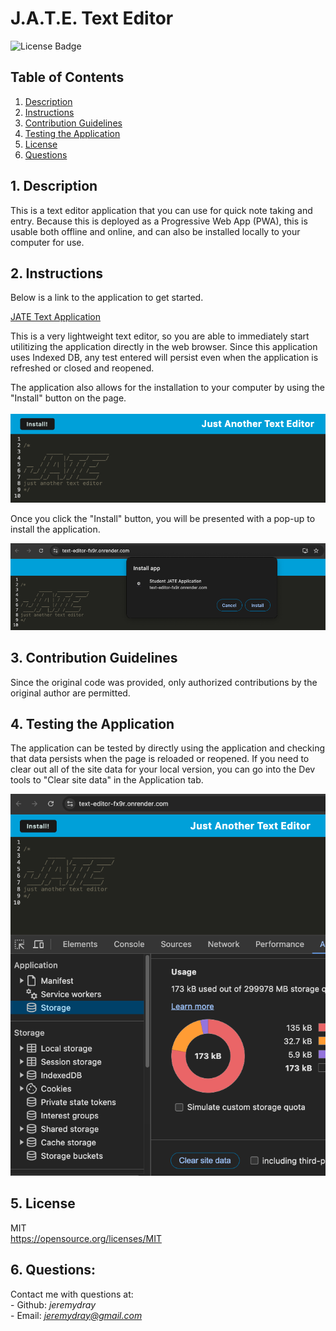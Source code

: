 
  # J.A.T.E. Text Editor
  ![License Badge](https://img.shields.io/badge/License-MIT-yellow.svg)
  ## Table of Contents

  1. [Description](#1-description)
  2. [Instructions](#2-instructions)
  3. [Contribution Guidelines](#3-contribution-guidelines)
  4. [Testing the Application](#4-testing-the-application)
  5. [License](#5-license)
  6. [Questions](#6-questions)

  ## 1. Description
  This is a text editor application that you can use for quick note taking and entry. Because this is deployed as a Progressive Web App (PWA), this is usable both offline and online, and can also be installed locally to your computer for use. 

  ## 2. Instructions
Below is a link to the application to get started.

  [JATE Text Application](https://text-editor-fx9r.onrender.com/)
  
This is a very lightweight text editor, so you are able to immediately start utilitizing the application directly in the web browser. Since this application uses Indexed DB, any test entered will persist even when the application is refreshed or closed and reopened. 

The application also allows for the installation to your computer by using the "Install" button on the page.</br>
</br>
![Landing Page](./images/landing-page-jate.png)

Once you click the "Install" button, you will be presented with a pop-up to install the application.

![Install Popup](./images/install-popup-jate.png)


  ## 3. Contribution Guidelines
Since the original code was provided, only authorized contributions by the original author are permitted.

  ## 4. Testing the Application
  The application can be tested by directly using the application and checking that data persists when the page is reloaded or reopened. If you need to clear out all of the site data for your local version, you can go into the Dev tools to "Clear site data" in the Application tab.

  ![Clear Data](./images/clear-data-jate.png)

  ## 5. License
  MIT</br>
  https://opensource.org/licenses/MIT

  ## 6. Questions:
  Contact me with questions at:</br>
    - Github: *jeremydray*</br>
    - Email: *jeremydray@gmail.com*
